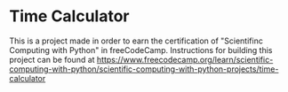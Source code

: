 # Time Calculator

This is a project made in order to earn the certification of "Scientifinc Computing with Python" in freeCodeCamp. Instructions for building this project can be found at https://www.freecodecamp.org/learn/scientific-computing-with-python/scientific-computing-with-python-projects/time-calculator
